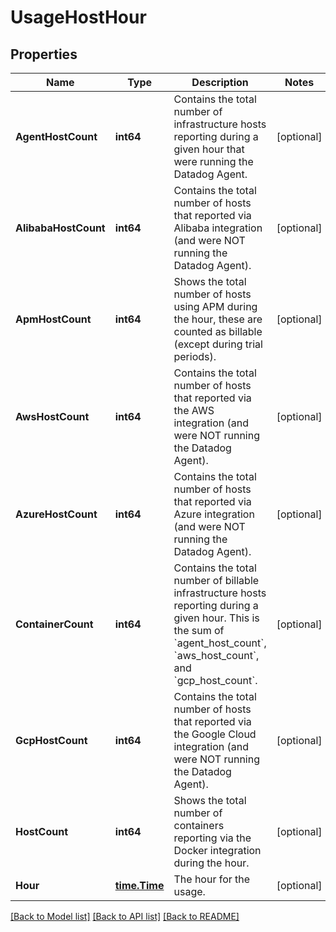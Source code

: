 # UsageHostHour

## Properties

Name | Type | Description | Notes
------------ | ------------- | ------------- | -------------
**AgentHostCount** | **int64** | Contains the total number of infrastructure hosts reporting during a given hour that were running the Datadog Agent. | [optional] 
**AlibabaHostCount** | **int64** | Contains the total number of hosts that reported via Alibaba integration (and were NOT running the Datadog Agent). | [optional] 
**ApmHostCount** | **int64** | Shows the total number of hosts using APM during the hour, these are counted as billable (except during trial periods). | [optional] 
**AwsHostCount** | **int64** | Contains the total number of hosts that reported via the AWS integration (and were NOT running the Datadog Agent). | [optional] 
**AzureHostCount** | **int64** | Contains the total number of hosts that reported via Azure integration (and were NOT running the Datadog Agent). | [optional] 
**ContainerCount** | **int64** | Contains the total number of billable infrastructure hosts reporting during a given hour. This is the sum of &#x60;agent_host_count&#x60;, &#x60;aws_host_count&#x60;, and &#x60;gcp_host_count&#x60;. | [optional] 
**GcpHostCount** | **int64** | Contains the total number of hosts that reported via the Google Cloud integration (and were NOT running the Datadog Agent). | [optional] 
**HostCount** | **int64** | Shows the total number of containers reporting via the Docker integration during the hour. | [optional] 
**Hour** | [**time.Time**](time.Time.md) | The hour for the usage. | [optional] 

[[Back to Model list]](../README.md#documentation-for-models) [[Back to API list]](../README.md#documentation-for-api-endpoints) [[Back to README]](../README.md)



